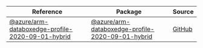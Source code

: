 | Reference | Package | Source |
|---|---|---|
|[@azure/arm-databoxedge-profile-2020-09-01-hybrid](arm-databoxedge-profile-2020-09-01-hybrid-readme.md)|[@azure/arm-databoxedge-profile-2020-09-01-hybrid](https://www.npmjs.com/package/@azure/arm-databoxedge-profile-2020-09-01-hybrid)|[GitHub](https://github.com/Azure/azure-sdk-for-js/blob/main/sdk/databoxedge/arm-databoxedge-profile-2020-09-01-hybrid)|
